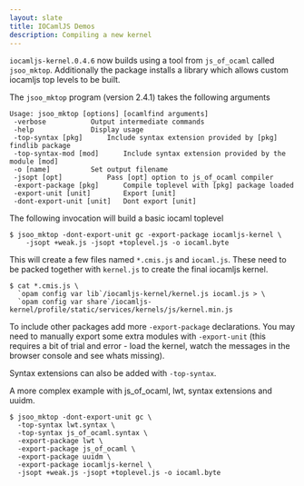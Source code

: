 ```yaml
---
layout: slate
title: IOCamlJS Demos
description: Compiling a new kernel
---
```


`iocamljs-kernel.0.4.6` now builds using a tool from `js_of_ocaml` called `jsoo_mktop`.
Additionally the package installs a library which allows custom iocamljs top levels 
to be built.

The `jsoo_mktop` program (version 2.4.1) takes the following arguments

~~~
Usage: jsoo_mktop [options] [ocamlfind arguments] 
 -verbose			Output intermediate commands
 -help				Display usage
 -top-syntax [pkg]		Include syntax extension provided by [pkg] findlib package
 -top-syntax-mod [mod]		Include syntax extension provided by the module [mod]
 -o [name]			Set output filename
 -jsopt [opt]			Pass [opt] option to js_of_ocaml compiler
 -export-package [pkg]		Compile toplevel with [pkg] package loaded
 -export-unit [unit]		Export [unit]
 -dont-export-unit [unit]	Dont export [unit]
~~~

The following invocation will build a basic iocaml toplevel

~~~
$ jsoo_mktop -dont-export-unit gc -export-package iocamljs-kernel \
    -jsopt +weak.js -jsopt +toplevel.js -o iocaml.byte
~~~

This will create a few files named `*.cmis.js` and `iocaml.js`.  These need to 
be packed together with `kernel.js` to create the final iocamljs kernel.

~~~
$ cat *.cmis.js \
  `opam config var lib`/iocamljs-kernel/kernel.js iocaml.js > \
  `opam config var share`/iocamljs-kernel/profile/static/services/kernels/js/kernel.min.js
~~~

To include other packages add more `-export-package` declarations.  You may need to
manually export some extra modules with `-export-unit` (this requires a bit of trial and
error - load the kernel, watch the messages in the browser console and see whats missing).

Syntax extensions can also be added with `-top-syntax`.

A more complex example with js_of_ocaml, lwt, syntax extensions and uuidm.

~~~
$ jsoo_mktop -dont-export-unit gc \
  -top-syntax lwt.syntax \
  -top-syntax js_of_ocaml.syntax \
  -export-package lwt \
  -export-package js_of_ocaml \
  -export-package uuidm \
  -export-package iocamljs-kernel \
  -jsopt +weak.js -jsopt +toplevel.js -o iocaml.byte
~~~



